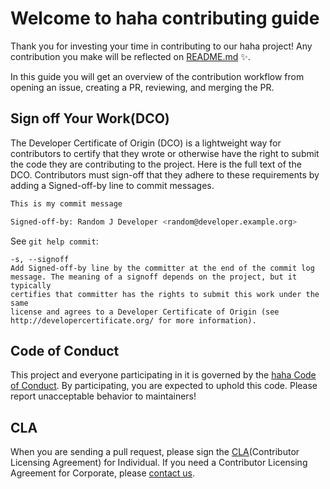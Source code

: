 # Welcome to haha contributing guide

Thank you for investing your time in contributing to our haha project! Any contribution you make will be reflected on [README.md](https://github.com/hummingbbird/haha#contributors) ✨.

In this guide you will get an overview of the contribution workflow from opening an issue, creating a PR, reviewing, and merging the PR.

## Sign off Your Work(DCO)

The Developer Certificate of Origin (DCO) is a lightweight way for contributors to certify that they wrote or otherwise have the right to submit the code they are contributing to the project. Here is the full text of the DCO. Contributors must sign-off that they adhere to these requirements by adding a Signed-off-by line to commit messages.

```bash
This is my commit message

Signed-off-by: Random J Developer <random@developer.example.org>
```

See `git help commit`:

```
-s, --signoff
Add Signed-off-by line by the committer at the end of the commit log
message. The meaning of a signoff depends on the project, but it typically
certifies that committer has the rights to submit this work under the same
license and agrees to a Developer Certificate of Origin (see
http://developercertificate.org/ for more information).
```

## Code of Conduct

This project and everyone participating in it is governed by the [haha Code of Conduct](https://github.com/hummingbbird/haha/blob/master/CODE_OF_CONDUCT.md). By participating, you are expected to uphold this code. Please report unacceptable behavior to maintainers!

## CLA

When you are sending a pull request, please sign the [CLA](https://enter-your-cla.url)(Contributor Licensing Agreement) for Individual.
If you need a Contributor Licensing Agreement for Corporate, please [contact us](mailto:your_email@gmail.com).
